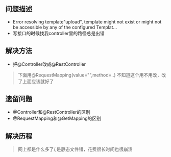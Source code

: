 ## 问题描述
- Error resolving template\"upload\", template might not exist or might not be accessible by any of the configured Templat...
- 写接口的时候找我controller里的路径总是出错

## 解决方法
- 把@Controller改成@RestController
> 下面用@RequestMapping(value="",method=..)  不知道这个用不用改，改了上面应该就好了

## 遗留问题
- @Controller和@RestController的区别
- @RequestMapping和@GetMapping的区别

## 解决历程
> 网上都是什么多了/,是静态文件错，花费很长时间也很崩溃
